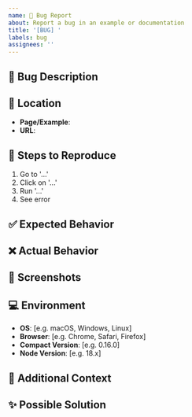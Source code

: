 ```yaml
---
name: 🐛 Bug Report
about: Report a bug in an example or documentation
title: '[BUG] '
labels: bug
assignees: ''
---
```


## 🐛 Bug Description

<!-- A clear and concise description of what the bug is -->

## 📍 Location

<!-- Where is the bug? -->
- **Page/Example**: 
- **URL**: 

## 🔄 Steps to Reproduce

1. Go to '...'
2. Click on '...'
3. Run '...'
4. See error

## ✅ Expected Behavior

<!-- What should happen? -->

## ❌ Actual Behavior

<!-- What actually happens? -->

## 📸 Screenshots

<!-- If applicable, add screenshots to help explain your problem -->

## 💻 Environment

- **OS**: [e.g. macOS, Windows, Linux]
- **Browser**: [e.g. Chrome, Safari, Firefox]
- **Compact Version**: [e.g. 0.16.0]
- **Node Version**: [e.g. 18.x]

## 📝 Additional Context

<!-- Add any other context about the problem here -->

## ✨ Possible Solution

<!-- Optional: suggest a fix or reason for the bug -->
